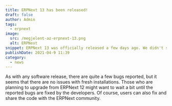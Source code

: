 ```yaml
---
title: ERPNext 13 has been released!
draft: false
author: Admin
tags:
  - erpnext
image:
  src: /megjelent-az-erpnext-13.png
  alt: ERPNext
snippet: ERPNext 13 was officially released a few days ago. We didn't sleep on it, as we have been using it for a while now.
publishDate: 2021-04-9 11:39
category:
  - news
---
```


As with any software release, there are quite a few bugs reported, but it seems that there are no issues with fresh installations. Those who are planning to upgrade from ERPNext 12 might want to wait a bit until the reported bugs are fixed by the developers. Of course, users can also fix and share the code with the ERPNext community.
